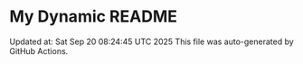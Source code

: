 # My Dynamic README
Updated at: Sat Sep 20 08:24:45 UTC 2025
This file was auto-generated by GitHub Actions.
